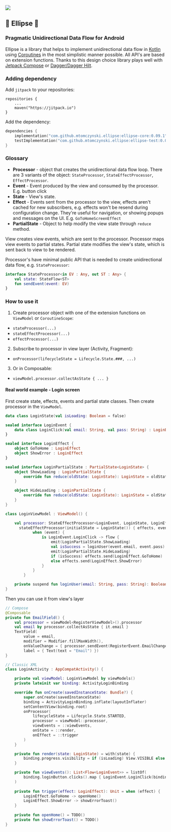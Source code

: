 [![](https://jitpack.io/v/mtomczynski/ellipse.svg)](https://jitpack.io/#mtomczynski/ellipse)

## 🚧 Ellipse 🚧
### Pragmatic Unidirectional Data Flow for Android

Ellipse is a library that helps to implement unidirectional data flow in [Kotlin](https://github.com/jetbrains/kotlin) using [Coroutines](https://github.com/Kotlin/kotlinx.coroutines) in the most simplistic manner possible. All API's are based on extension functions. Thanks to this design choice library plays well with [Jetpack Compose](https://developer.android.com/jetpack/compose) or [Dagger/Dagger Hilt](https://dagger.dev/).

### Adding dependency
Add `jitpack` to your repositories:
```
repositories {
    ...
    maven("https://jitpack.io")
}
```

Add the dependency:
```kotlin
dependencies {
    implementation("com.github.mtomczynski.ellipse:ellipse-core:0.09.1")
    testImplementation("com.github.mtomczynski.ellipse:ellipse-test:0.09.1")
}
```
### Glossary

- **Processor** - object that creates the unidirectional data flow loop. There are 3 variants of the object: `StateProcessor`, `StateEffectProcessor`, `EffectProcessor`.  
- **Event** - Event produced by the view and consumed by the processor. E.g. button click 
- **State** - View's state.  
- **Effect** - Events sent from the processor to the view, effects aren't cached for new subscribers, e.g. effects won't be resend during configuration change. They're useful for navigation, or showing popups and messages on the UI. E.g. `GoToHomeScreenEffect`  
- **PartialState** - Object to help modify the view state through `reduce` method.  

View creates view events, which are sent to the processor. Processor maps view events to partial states. Partial state modifies the view's state, which is sent back to view to be rendered.  

Processor's have minimal public API that is needed to create unidirectional data flow, e.g. `StateProcessor`:
```kotlin
interface StateProcessor<in EV : Any, out ST : Any> {
    val state: StateFlow<ST>
    fun sendEvent(event: EV)
}
```

### How to use it

1. Create processor object with one of the extension functions on `ViewModel` or `CoroutineScope`: 
  - `stateProcessor(...)`
  - `stateEffectProcessor(...)`
  - `effectProcessor(...)`
2. Subscribe to processor in view layer (Activity, Fragment):
  - `onProcessor(lifecycleState = Lifecycle.State.###, ...)`
3. Or in Composable:
  - `viewModel.processor.collectAsState { ... }`

#### Real world example - Login screen

First create state, effects, events and partial state classes. Then create processor in the `ViewModel`.
```kotlin
data class LoginState(val isLoading: Boolean = false)

sealed interface LoginEvent {
    data class LoginClick(val email: String, val pass: String) : LoginEvent
}

sealed interface LoginEffect {
    object GoToHome : LoginEffect
    object ShowError : LoginEffect
}

sealed interface LoginPartialState : PartialState<LoginState> {
    object ShowLoading : LoginPartialState {
        override fun reduce(oldState: LoginState): LoginState = oldState.copy(isLoading = true)
    }

    object HideLoading : LoginPartialState {
        override fun reduce(oldState: LoginState): LoginState = oldState.copy(isLoading = false)
    }
}

class LoginViewModel : ViewModel() {

    val processor: StateEffectProcessor<LoginEvent, LoginState, LoginEffect> = 
      stateEffectProcessor(initialState = LoginState()) { effects, event ->
            when (event) {
                is LoginEvent.LoginClick -> flow {
                    emit(LoginPartialState.ShowLoading)
                    val isSuccess = loginUser(event.email, event.pass)
                    emit(LoginPartialState.HideLoading)
                    if (isSuccess) effects.send(LoginEffect.GoToHome)
                    else effects.send(LoginEffect.ShowError)
                }
            }
        }

    private suspend fun loginUser(email: String, pass: String): Boolean = TODO()
}
```

Then you can use it from view's layer
```kotlin
// Compose
@Composable
private fun EmailField() {
    val processor = viewModel<RegisterViewModel>().processor
    val email by processor.collectAsState { it.email }
    TextField(
        value = email,
        modifier = Modifier.fillMaxWidth(),
        onValueChange = { processor.sendEvent(RegisterEvent.EmailChanged(it)) },
        label = { Text(text = "Email") })
}

// Classic XML
class LoginActivity : AppCompatActivity() {

    private val viewModel: LoginViewModel by viewModels()
    private lateinit var binding: ActivityLoginBinding

    override fun onCreate(savedInstanceState: Bundle?) {
        super.onCreate(savedInstanceState)
        binding = ActivityLoginBinding.inflate(layoutInflater)
        setContentView(binding.root)
        onProcessor(
            lifecycleState = Lifecycle.State.STARTED,
            processor = viewModel::processor,
            viewEvents = ::viewEvents,
            onState = ::render,
            onEffect = ::trigger
        )
    }

    private fun render(state: LoginState) = with(state) {
        binding.progress.visibility = if (isLoading) View.VISIBLE else View.INVISIBLE
    }

    private fun viewEvents(): List<Flow<LoginEvent>> = listOf(
        binding.loginButton.clicks().map { LoginEvent.LoginClick(binding.email.text, binding.pass.text) }
    )
    
    private fun trigger(effect: LoginEffect): Unit = when (effect) {
        LoginEffect.GoToHome -> openHome()
        LoginEffect.ShowError -> showErrorToast()
    }
    
    private fun openHome() = TODO()
    private fun showErrorToast() = TODO()
}
```
